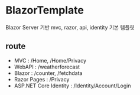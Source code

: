 # BlazorTemplate

Blazor Server 기반 mvc, razor, api, identity 기본 템플릿

## route

- MVC : /Home, /Home/Privacy
- WebAPI : /weatherforecast
- Blazor : /counter, /fetchdata
- Razor Pages : /Privacy
- ASP.NET Core Identity : /Identity/Account/Login 

